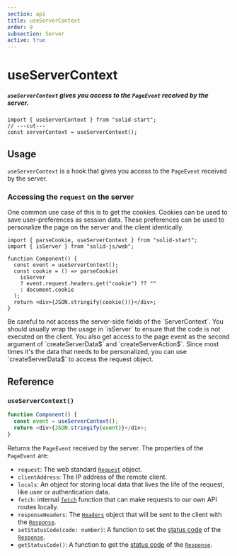 ```yaml
---
section: api
title: useServerContext
order: 8
subsection: Server
active: true
---
```


# useServerContext

##### `useServerContext` gives you access to the `PageEvent` received by the server.

<div class="text-lg">

```tsx twoslash
import { useServerContext } from "solid-start";
// ---cut---
const serverContext = useServerContext();
```

</div>

<table-of-contents></table-of-contents>

## Usage

`useServerContext` is a hook that gives you access to the `PageEvent` received by the server.

### Accessing the `request` on the server

One common use case of this is to get the cookies. Cookies can be used to save user-preferences as session data. These preferences can be used to personalize the page on the server and the client identically. 

```tsx twoslash 
import { parseCookie, useServerContext } from "solid-start";
import { isServer } from "solid-js/web";

function Component() {
  const event = useServerContext();
  const cookie = () => parseCookie(
    isServer 
    ? event.request.headers.get("cookie") ?? ""
    : document.cookie
  );
  return <div>{JSON.stringify(cookie())}</div>;
}
```

<aside type="warning">
Be careful to not access the server-side fields of the `ServerContext`. You should usually wrap the usage in `isServer` to ensure that the code is not executed on the client. You also get access to the page event as the second argument of `createServerData$` and `createServerAction$`. Since most times it's the data that needs to be personalized, you can use `createServerData$` to access the request object.
</aside>

## Reference

### `useServerContext()`

```ts
function Component() {
  const event = useServerContext();
  return <div>{JSON.stringify(event)}</div>;
}
```

Returns the `PageEvent` received by the server. The properties of the `PageEvent` are:

- `request`: The web standard [`Request`][Request] object.
- `clientAddress`: The IP address of the remote client.
- `locals`: An object for storing local data that lives the life of the request, like user or authentication data.
- `fetch`: internal [`fetch`][fetch] function that can make requests to our own API routes locally.
- `responseHeaders`: The [`Headers`][Headers] object that will be sent to the client with the [`Response`][Response].
- `setStatusCode(code: number)`: A function to set the [status code][statuscode] of the [`Response`][Response].
- `getStatusCode()`: A function to get the [status code][statuscode] of the [`Response`][Response].

[Request]: https://developer.mozilla.org/en-US/docs/Web/API/Request
[fetch]: https://developer.mozilla.org/en-US/docs/Web/API/Fetch_API
[Headers]: https://developer.mozilla.org/en-US/docs/Web/API/Headers
[statuscode]: https://developer.mozilla.org/en-US/docs/Web/HTTP/Status
[Response]: https://developer.mozilla.org/en-US/docs/Web/API/Response
